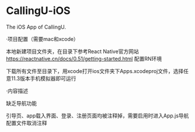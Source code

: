 # CallingU-iOS
The iOS App of CallingU. 


·项目配置（需要mac和xcode）

本地新建项目文件夹，在目录下参考React Native官方网站 https://reactnative.cn/docs/0.51/getting-started.html 配置RN环境

下载所有文件至目录下，用xcode打开ios文件夹下Apps.xcodeproj文件，选择任意11.3版本手机模拟器即可运行


·内容描述

缺乏导航功能

引导页、app载入界面、登录、注册页面均被注释掉，需要启用时进入App.js导航配置文件取消注释
